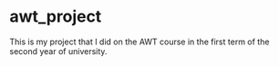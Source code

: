 # awt_project
This is my project that I did on the AWT course in the first term of the second year of university.
